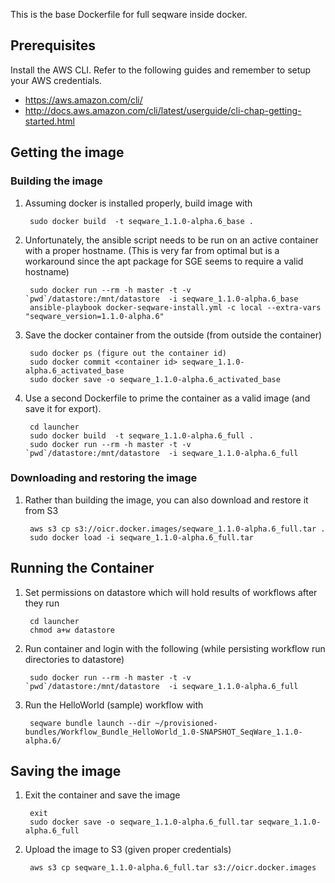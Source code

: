 This is the base Dockerfile for full seqware inside docker. 

## Prerequisites

Install the AWS CLI. Refer to the following guides and remember to setup your AWS credentials. 

* https://aws.amazon.com/cli/ 
* http://docs.aws.amazon.com/cli/latest/userguide/cli-chap-getting-started.html 

## Getting the image

### Building the image

1. Assuming docker is installed properly, build image with 

        sudo docker build  -t seqware_1.1.0-alpha.6_base .

2. Unfortunately, the ansible script needs to be run on an active container with a proper hostname. (This is very far from optimal but is a workaround since the apt package for SGE seems to require a valid hostname)

        sudo docker run --rm -h master -t -v `pwd`/datastore:/mnt/datastore  -i seqware_1.1.0-alpha.6_base
        ansible-playbook docker-seqware-install.yml -c local --extra-vars "seqware_version=1.1.0-alpha.6"
     
3. Save the docker container from the outside (from outside the container)

        sudo docker ps (figure out the container id)
        sudo docker commit <container id> seqware_1.1.0-alpha.6_activated_base
        sudo docker save -o seqware_1.1.0-alpha.6_activated_base

4. Use a second Dockerfile to prime the container as a valid image (and save it for export).           

        cd launcher
        sudo docker build  -t seqware_1.1.0-alpha.6_full .
        sudo docker run --rm -h master -t -v `pwd`/datastore:/mnt/datastore  -i seqware_1.1.0-alpha.6_full
        

### Downloading and restoring the image

1. Rather than building the image, you can also download and restore it from S3 

        aws s3 cp s3://oicr.docker.images/seqware_1.1.0-alpha.6_full.tar .
        sudo docker load -i seqware_1.1.0-alpha.6_full.tar

## Running the Container

1. Set permissions on datastore which will hold results of workflows after they run

        cd launcher
        chmod a+w datastore

2. Run container and login with the following (while persisting workflow run directories to datastore)
 
        sudo docker run --rm -h master -t -v `pwd`/datastore:/mnt/datastore  -i seqware_1.1.0-alpha.6_full

3. Run the HelloWorld (sample) workflow with 

        seqware bundle launch --dir ~/provisioned-bundles/Workflow_Bundle_HelloWorld_1.0-SNAPSHOT_SeqWare_1.1.0-alpha.6/
        
## Saving the image

1. Exit the container and save the image

        exit
        sudo docker save -o seqware_1.1.0-alpha.6_full.tar seqware_1.1.0-alpha.6_full

2. Upload the image to S3 (given proper credentials)

        aws s3 cp seqware_1.1.0-alpha.6_full.tar s3://oicr.docker.images
